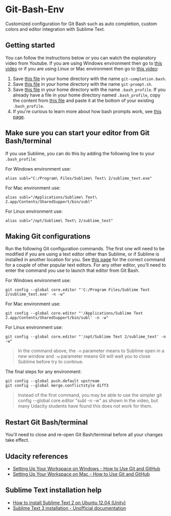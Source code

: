 # Git-Bash-Env
Customized configuration for Git Bash such as auto completion, custom colors and editor integration with Sublime Text.

## Getting started
You can follow the instructions below or you can watch the explanatory video from Youtube. If you are using Windows environment then go to [this video][7] or if you are using Linux or Mac environment then go to [this video][8]:

1. Save [this file][1] in your home directory with the name `git-completion.bash`.
2. Save [this file][2] in your home directory with the name `git-prompt.sh`.
3. Save [this file][3] in your home directory with the name `.bash_profile`. If 
you already have a file in your home directory named `.bash_profile`, copy the 
content from [this file][3] and paste it at the bottom of your existing `.bash_profile`.
4. If you're curious to learn more about how bash prompts work, see [this page][4].

## Make sure you can start your editor from Git Bash/terminal
If you use Sublime, you can do this by adding the following line to your `.bash_profile`:

For Windows environment use:
```
alias subl="C:/Program\ Files/Sublime\ Text\ 2/sublime_text.exe"
```
For Mac environment use:
```
alias subl="/Applications/Sublime\ Text\ 2.app/Contents/SharedSupport/bin/subl"
```
For Linux environment use:
```
alias subl="/opt/Sublime\ Text\ 2/sublime_text"
```

## Making Git configurations
Run the following Git configuration commands. The first one will need to be modified if you are using a text editor other than Sublime, or if Sublime is installed in another location for you. See [this page][5] for the correct command for a couple of other popular text editors. For any other editor, you'll need to enter the command you use to launch that editor from Git Bash.

For Windows environment use:
```
git config --global core.editor "'C:/Program Files/Sublime Text 2/sublime_text.exe' -n -w"
```
For Mac environment use:
```
git config --global core.editor "'/Applications/Sublime Text 2.app/Contents/SharedSupport/bin/subl' -n -w"
```
For Linux environment use:
```
git config --global core.editor "'/opt/Sublime Text 2/sublime_text' -n -w"
```

> In the command above, the `-n` parameter means to Sublime open in a new window and `-w` parameter means Git will wait you to close Sublime before try to continue.

The final steps for any environment:
```
git config --global push.default upstream
git config --global merge.conflictstyle diff3
```

>Instead of the first command, you may be able to use the simpler git config --global core.editor "subl -n -w" as shown in the video, but many Udacity students have found this does not work for them.

## Restart Git Bash/terminal
You'll need to close and re-open Git Bash/terminal before all your changes take effect.

## Udacity references
* [Setting Up Your Workspace on Windows - How to Use Git and GitHub][6]
* [Setting Up Your Workspace on Mac - How to Use Git and GitHub][11]

## Sublime Text installation help
* [How to install Sublime Text 2 on Ubuntu 12.04 (Unity)][9]
* [Sublime Text 3 installation - Unofficial documentation][10]

[1]: git-completion.bash
[2]: git-prompt.sh
[3]: .bash_profile
[4]: http://www.cyberciti.biz/tips/howto-linux-unix-bash-shell-setup-prompt.html
[5]: https://help.github.com/articles/associating-text-editors-with-git/
[6]: https://www.udacity.com/course/viewer#!/c-ud775/l-2980038599/m-3341718587
[7]: https://www.youtube.com/watch?v=IfLhXM4RnB4
[8]: https://www.youtube.com/watch?t=15&v=s_eFuGauy6k
[9]: http://www.technoreply.com/how-to-install-sublime-text-2-on-ubuntu-12-04-unity/
[10]: http://sublime-text-unofficial-documentation.readthedocs.org/en/latest/getting_started/install.html
[11]: https://www.udacity.com/course/viewer#!/c-ud775/l-2980038599/m-3333158951
